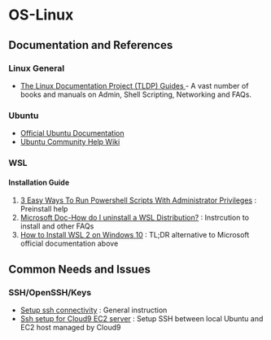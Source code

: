 # OS-Linux
## Documentation and References
### Linux General
* [The Linux Documentation Project (TLDP) Guides ](https://tldp.org/guides.html) - A vast number of books and manuals on Admin, Shell Scripting, Networking and FAQs.

### Ubuntu
* [Official Ubuntu Documentation](https://help.ubuntu.com/)
* [Ubuntu Community Help Wiki](https://help.ubuntu.com/community/CommunityHelpWiki)

### WSL
#### Installation Guide
1. [3 Easy Ways To Run Powershell Scripts With Administrator Privileges](https://www.danielengberg.com/how-to-run-powershell-as-an-administrator/) : Preinstall help
2. [Microsoft Doc-How do I uninstall a WSL Distribution?](https://docs.microsoft.com/en-us/windows/wsl/faq#how-do-i-uninstall-a-wsl-distribution-) : Instrcution to install and other FAQs
3. [How to Install WSL 2 on Windows 10](https://www.omgubuntu.co.uk/how-to-install-wsl2-on-windows-10) : TL;DR alternative to Microsoft official documentation above

## Common Needs and Issues
### SSH/OpenSSH/Keys
* [Setup ssh connectivity](https://help.ubuntu.com/community/SSH/OpenSSH/Keys) : General instruction
* [Ssh setup for Cloud9 EC2 server](https://docs.aws.amazon.com/cloud9/latest/user-guide/create-environment.html) : Setup SSH between local Ubuntu and EC2 host managed by Cloud9
